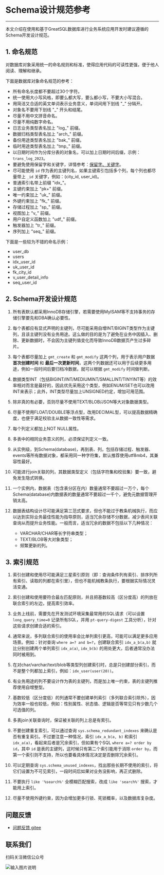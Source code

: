 # Schema设计规范参考
---

本文介绍在使用和基于GreatSQL数据库进行业务系统应用开发时建议遵循的Schema开发设计规范。

## 1. 命名规范

对数据库对象采用统一的命名规则和标准，使得应用代码的可读性更强，便于他人阅读、理解和继承。

下面是数据库对象命名规范的参考：
- 所有命名长度都不要超过30个字符。
- 统一使用大小写风格，即要么都大写，要么都小写，不要大小写混合。
- 用简洁又合适的英文单词表示业务意义，单词间用下划线 "\_" 分隔开。
- 对象名不要用下划线 "\_" 开头和结尾。
- 尽量不用中文拼音命名。
- 尽量不用纯数字命名。
- 日志业务类型表名加上 "log\_" 前缀。
- 数据归档类型表名加上 "arch\_" 前缀。
- 备份用途类型表名加上 "bak\_" 前缀。
- 临时用途类型表名加上 "tmp\_" 前缀。
- 以日期时间作为分库分表的对象名，可以加上日期时间后缀，示例：`trans_log_2023`。
- 要避免使用保留字和关键字，详情参考：[保留字、关键字](../2-about-greatsql/7-greatsql-keywords.md)。
- 尽可能使用 `id` 作为表的主键列名，如果主键索引包括多个列，每个列也都尽量带上 `_id` 关键字，例如：(city_id, user_id)。
- 普通索引名带上前缀 "idx\_"。
- 主键约束加上 "pk\+" 前缀。
- 唯一约束加上 "uk\_" 前缀。
- 外键约束加上 "fk\_" 前缀。
- 存储过程加上 "sp\_" 前缀。
- 视图加上 "v\_" 前缀。
- 用户自定义函数加上 "udf\_" 前缀。
- 触发器加上 "tr\_" 前缀。
- 序列加上 "seq\_" 前缀。

下面是一些较为不错的命名示例：
- user_db
- users
- idx_user_id
- uk_user_id
- fk_city_id
- v_user_detail_info
- seq_user_id

## 2. Schema开发设计规范
1. 所有表默认都采用InnoDB存储引擎，若需要使用MyISAM等不支持事务的存储引擎要先和DBA确认必要性。

1. 每个表都应有显式声明的主键列，尽可能采用自增INT/BIGINT类型作为主键列，且该主键列没有业务用途。这么做的目的是为了避免在业务中因插入、删除、更新数据时，不会因为主键列值变化而导致InnoDB数据页产生过多碎片。

1. 每个表都尽量加上 `gmt_create` 和 `gmt_modify` 这两个列，用于表示用户数据 **首次创建时间** 和 **最后一次更新时间**，这两个列数据还可以用于后续更多用途，例如一段时间后要归档冷数据，就可以根据 `gmt_modify` 时间做判断。

1. 数据类型INT（包括BIGINT/INT/MEDIUMINT/SMALLINT/TINYINT等）的效率相对而言是最好的，因此优先采用这个类型，例如ENUM/SET也可以改用INT来表示；此外，INT类型尽量加上UNSIGNED约定，增加可用范围。

1. 除非真的有必要，否则尽量不使用TEXT/BLOB/JSON等大对象数据类型。

1. 尽量不使用FLOAT/DOUBLE等浮点型，改用DECIMAL型，可以提高数据精确度，也便于满足校验主从数据一致性等需求。

1. 每个列定义都加上NOT NULL属性。

1. 多表中的相同业务意义的列，必须保证列定义一致。

1. 从实例级，到Schema(database)，再到表、列，包括存储过程、触发器、events等所有数据对象，都采用同一种字符集，默认推荐使用utf8mb4，其兼容性最好。

1. 可能进行join关联的列，其数据类型定义（包括字符集和校验集）要一致，避免发生隐式转换。

1. 一个实例内，数据表（包含表分区在内）数量通常不要超过一万个，每个Schema(database)内数据表的数量通常不要超过一千个，避免元数据管理开销太高。

1. 数据表结构设计尽可能满足第三范式要求，但也不能过于教条机械执行，而应以达到实际业务最佳性能为指导原则，适当冗余存储不分数据，减少表间关联查询从而提升业务性能。一般而言，适当冗余的数据不包括以下几种情况：
	- VARCHAR/CHAR等长字符串类型；
	- TEXT/BLOB等大对象类型；
	- 频繁更新的列。

## 3. 索引规范
1. 索引创建和使用尽可能满足三星索引原则（即：查询条件列有索引、排序列所有索引、读取的列都在索引里），但也不能机械教条执行，要根据实际情况灵活变通。

1. 索引创建和使用要符合最左匹配原则，并且把基数较高（区分度高）的列放在联合索引的左边，提高索引效率。

1. 业务上线前，需要先在开发测试环境采集最常用的SQL请求（可以设置 `long_query_time=0` 记录所有SQL，并用 `pt-query-digest` 工具分析），针对这些请求创建合适的索引。

1. 通常来说，多列联合索引的使用率会比单列索引更高，可能可以满足更多应用场景。例如：针对查询 `where a=? and b=?`，创建联合索引 `idx_a_b(a,b)` 就比分别创建两个单列索引 `idx_a(a)`, `idx_b(b)` 的用处更大，后者通常没办法同时被用到。

1. 在对char/varchar/text/blob等类型列创建索引时，总是只创建部分索引，而不是整个列都加上索引，例如：`idx_user(user(20))`。

1. 有业务用途的列不要设计作为表的主键列，而是加上唯一约束，表的主键列推荐使用自增整型。

1. 基数较低（区分度低）的列通常不要创建单列索引（多列联合索引除外），因为效率一般也较低，例如：性别属性、状态值、逻辑是否等常见只有少数几个可选值的列。

1. 多表join关联查询时，保证被关联的列上总是有索引。

1. 不要创建重复索引，可以通过查询 `sys.schema_redundant_indexes` 来确认是否有重复索引。不过要注意一种情况，索引 `idx_a_b(a, b)` 和索引 `idx_a(a)`，看起来后者是冗余索引，但如果有个SQL `where a=? order by id`，其中 `id` 是表的主键列，这时候只有第二个索引能用于消除 `order by`，而第一个索引则不支持，所以也要看具体情况决定是否删除冗余索引。

1. 可以定期查询 `sys.schema_unused_indexes`，找出那些长期不使用的索引，将它们设置为不可见索引，一段时间后如果对业务没影响，再正式删除。

1. 不要执行 `like '%search%'` 全模糊匹配搜索，改成 `like 'search%'` 搜索，才能用上索引。

1. 尽量不使用外键约束，因为会增加更多行锁、死锁概率，以及数据库复杂度。



**问题反馈**
---
- [问题反馈 gitee](https://gitee.com/GreatSQL/GreatSQL-Doc/issues)


**联系我们**
---

扫码关注微信公众号

![输入图片说明](https://images.gitee.com/uploads/images/2021/0802/141935_2ea2c196_8779455.jpeg "greatsql社区-wx-qrcode-0.5m.jpg")
